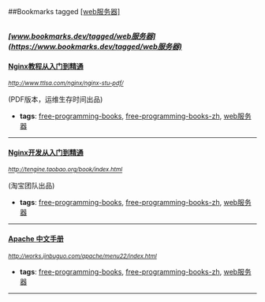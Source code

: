 ##Bookmarks tagged [[web服务器]](https://www.bookmarks.dev?q=[web服务器])

_<sup><sup>[www.bookmarks.dev/tagged/web服务器](https://www.bookmarks.dev/tagged/web服务器)</sup></sup>_
---
#### [Nginx教程从入门到精通](http://www.ttlsa.com/nginx/nginx-stu-pdf/)
_<sup>http://www.ttlsa.com/nginx/nginx-stu-pdf/</sup>_

(PDF版本，运维生存时间出品)
* **tags**: [free-programming-books](../tagged/free-programming-books.md), [free-programming-books-zh](../tagged/free-programming-books-zh.md), [web服务器](../tagged/web服务器.md)
---
#### [Nginx开发从入门到精通](http://tengine.taobao.org/book/index.html)
_<sup>http://tengine.taobao.org/book/index.html</sup>_

(淘宝团队出品)
* **tags**: [free-programming-books](../tagged/free-programming-books.md), [free-programming-books-zh](../tagged/free-programming-books-zh.md), [web服务器](../tagged/web服务器.md)
---
#### [Apache 中文手册](http://works.jinbuguo.com/apache/menu22/index.html)
_<sup>http://works.jinbuguo.com/apache/menu22/index.html</sup>_

* **tags**: [free-programming-books](../tagged/free-programming-books.md), [free-programming-books-zh](../tagged/free-programming-books-zh.md), [web服务器](../tagged/web服务器.md)
---
